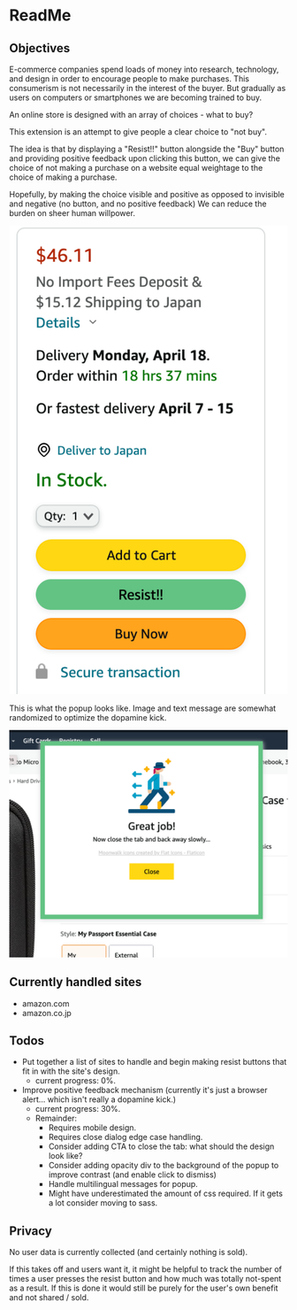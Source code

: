 # ReadMe

## Objectives
E-commerce companies spend loads of money into research, technology, and design in order to encourage people to make purchases.
This consumerism is not necessarily in the interest of the buyer. But gradually as users on computers or smartphones we are becoming trained to buy.

An online store is designed with an array of choices - what to buy?

This extension is an attempt to give people a clear choice to "not buy".

The idea is that by displaying a "Resist!!" button alongside the "Buy" button
and providing positive feedback upon clicking this button, we can give the choice of not making a purchase on a website
equal weightage to the choice of making a purchase.

Hopefully, by making the choice visible and positive as opposed to invisible and negative (no button, and no positive feedback)
We can reduce the burden on sheer human willpower.

![This is what the button looks like](assets/demo_1.png)



This is what the popup looks like. Image and text message are somewhat randomized to optimize the dopamine kick.

![This is what the popup looks like](assets/demo_2.png)

## Currently handled sites
- amazon.com
- amazon.co.jp

## Todos

- Put together a list of sites to handle and begin making resist buttons that fit in with the site's design.
  - current progress: 0%.
- Improve positive feedback mechanism (currently it's just a browser alert... which isn't really a dopamine kick.)
  - current progress: 30%.
  - Remainder:
    - Requires mobile design.
    - Requires close dialog edge case handling.
    - Consider adding CTA to close the tab: what should the design look like?
    - Consider adding opacity div to the background of the popup to improve contrast (and enable click to dismiss)
    - Handle multilingual messages for popup.
    - Might have underestimated the amount of css required. If it gets a lot consider moving to sass.


## Privacy

No user data is currently collected (and certainly nothing is sold).

If this takes off and users want it, it might be helpful to track the number of times a user presses
the resist button and how much was totally not-spent as a result.
If this is done it would still be purely for the user's own benefit and not shared / sold.

